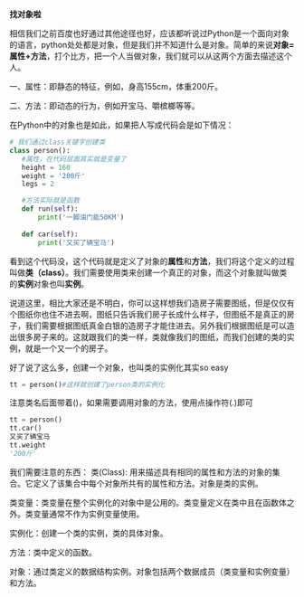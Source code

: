 

**找对象啦**

相信我们之前百度也好通过其他途径也好，应该都听说过Python是一个面向对象的语言，python处处都是对象，但是我们并不知道什么是对象。简单的来说**对象=属性+方法**，打个比方，把一个人当做对象，我们就可以从这两个方面去描述这个人。

一、属性：即静态的特征，例如，身高155cm，体重200斤。

二、方法：即动态的行为，例如开宝马、嚼槟榔等等。

在Python中的对象也是如此，如果把人写成代码会是如下情况：

 ```py
# 我们通过class关键字创建类
class person():
    #属性，在代码层面其实就是变量了
    height = 160
    weight = '200斤'
    legs = 2

    #方法实际就是函数
    def run(self):
        print('一脚油门能50KM')
    
    def car(self):
        print('又买了辆宝马')
```
看到这个代码没，这个代码就是定义了对象的**属性**和**方法**，我们将这个定义的过程叫做**类（class）**。我们需要使用类来创建一个真正的对象，而这个对象就叫做类的**实例**对象也叫**实例**。

说道这里，相比大家还是不明白，你可以这样想我们造房子需要图纸，但是仅仅有个图纸你也住不进去啊，图纸只告诉我们房子长成什么样子，但图纸不是真正的房子，我们需要根据图纸真金白银的造房子才能住进去。另外我们根据图纸是可以造出很多房子来的。这就跟我们的类一样，类就像我们的图纸，而我们创建的类的实例，就是一个又一个的房子。

好了说了这么多，创建一个对象，也叫类的实例化其实so easy
```py
tt = person()#这样就创建了person类的实例化
```
注意类名后面带着()，如果需要调用对象的方法，使用点操作符(.)即可
```py
tt = person()
tt.car()
又买了辆宝马
tt.weight
'200斤'
```

我们需要注意的东西：
类(Class): 用来描述具有相同的属性和方法的对象的集合。它定义了该集合中每个对象所共有的属性和方法。对象是类的实例。

类变量：类变量在整个实例化的对象中是公用的。类变量定义在类中且在函数体之外。类变量通常不作为实例变量使用。

实例化：创建一个类的实例，类的具体对象。

方法：类中定义的函数。

对象：通过类定义的数据结构实例。对象包括两个数据成员（类变量和实例变量）和方法。
